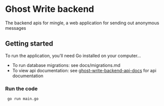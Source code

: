 # Ghost Write backend
The backend apis for mingle, a web application for sending out anonymous messages

## Getting started
To run the application, you'll need Go installed on your computer...
- To run database migrations:
   see docs/migrations.md
- To view api documentation:
   see [ghost-write-backend-api-docs](https://editor.swagger.io/?url=https://ghost-write.onrender.com/api/v1/info/openapi.yaml) for api documentation
### Run the code
  ```
   go run main.go
```
    
